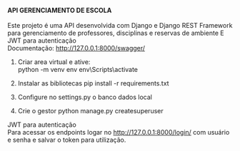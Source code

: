 **API GERENCIAMENTO DE ESCOLA**\
\
Este projeto é uma API desenvolvida com Django e Django REST Framework para gerenciamento de professores, disciplinas e reservas de ambiente E JWT para autenticação\
Documentação: http://127.0.0.1:8000/swagger/

1. Criar area virtual e ative:\
      python -m venv env 
      env\Scripts\activate 

2. Instalar as bibliotecas
      pip install -r requirements.txt

3.  Configure no settings.py o banco dados local

4.  Crie o gestor
      python manage.py createsuperuser

JWT para autenticação \
Para acessar os endpoints logar no http://127.0.0.1:8000/login/ com usuário e senha e salvar o token para utilização.
